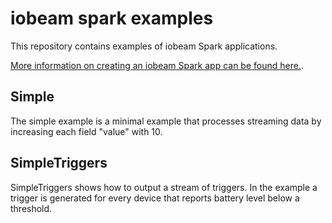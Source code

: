 # iobeam spark examples

This repository contains examples of iobeam Spark applications. 

[More information on creating an iobeam Spark app can be found
here.](https://github.com/iobeam/iobeam-spark-scala-maven-archetype).

## Simple

The simple example is a minimal example that processes streaming data by
increasing each field "value" with 10.

## SimpleTriggers

SimpleTriggers shows how to output a stream of triggers. In the example a
trigger is generated for every device that reports battery level below a
threshold.

